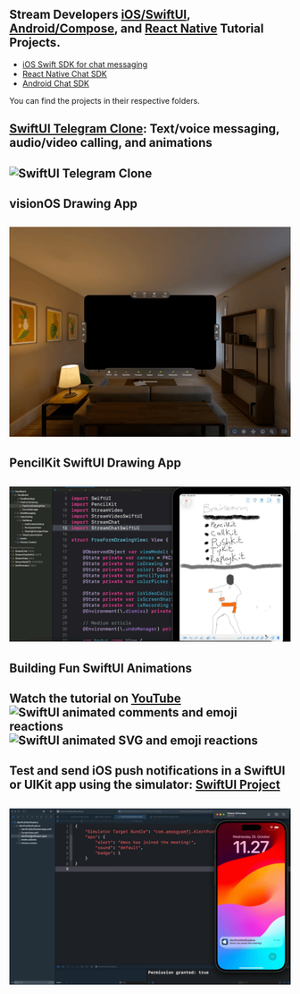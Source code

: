 ## Stream Developers [iOS/SwiftUI](https://youtube.com/playlist?list=PLNBhvhkAJG6tJYnY-5oZ1JCp2fBNbVL_6), [Android/Compose](https://youtube.com/playlist?list=PLNBhvhkAJG6tbp6aGqQ81gU4VdARMWsin&si=7RKmg4em4HSBY-I8), and [React Native](https://youtube.com/playlist?list=PLNBhvhkAJG6u7ewQJPQMuIZBAfIAsA5RY&si=hSoX1fdBsBLG3vp6) Tutorial Projects.

- [iOS Swift SDK for chat messaging](https://getstream.io/chat/sdk/ios/)
- [React Native Chat SDK](https://getstream.io/chat/sdk/react-native/)
- [Android Chat SDK](https://getstream.io/chat/sdk/android/)

You can find the projects in their respective folders. 

## [SwiftUI Telegram Clone](TelegramClone): Text/voice messaging, audio/video calling, and animations
![SwiftUI Telegram Clone](Misc/mainPresentation.gif)
---

## visionOS Drawing App
![SwiftUI Telegram Clone](Misc/visionDrawFinal.gif)
---

## PencilKit SwiftUI Drawing App
![PencilKit SwiftUI Drawing App](Misc/faceboard.gif)
---

## Building Fun SwiftUI Animations
Watch the tutorial on [YouTube](https://www.youtube.com/playlist?list=PLNBhvhkAJG6tJYnY-5oZ1JCp2fBNbVL_6)
![SwiftUI animated comments and emoji reactions ](https://github.com/GetStream/swift-and-swiftui-tutorial-projects/blob/main/AnimatedEmojiReactions/FunEmojiReactions.gif)
![SwiftUI animated SVG and emoji reactions ](https://github.com/GetStream/swift-and-swiftui-tutorial-projects/blob/main/AnimatedEmojiReactions/emojiReactions1.gif)
---

## Test and send iOS push notifications in a SwiftUI or UIKit app using the simulator: [SwiftUI Project](https://github.com/GetStream/swift-and-swiftui-tutorial-projects/tree/main/AlertPushNotifications)
![Alert Push Notifications](Misc/defaultSoundAlertNotification.gif)
---











